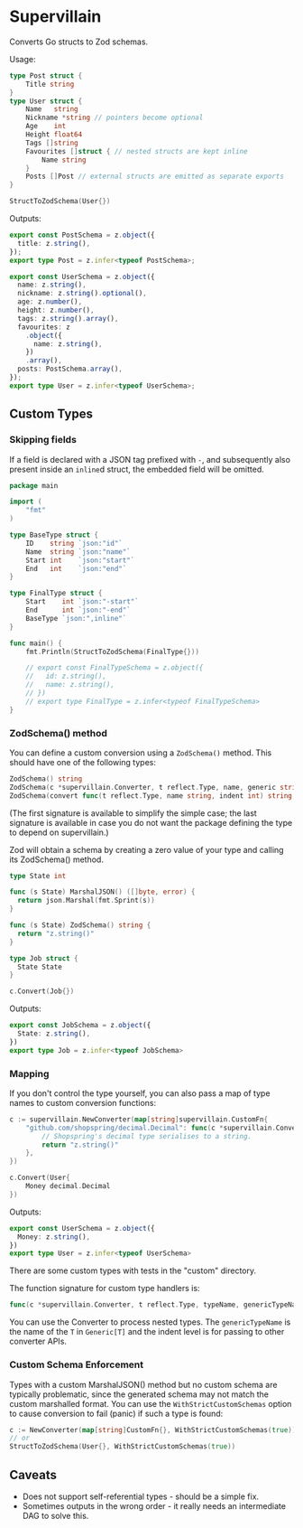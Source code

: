 # Supervillain

Converts Go structs to Zod schemas.

Usage:

```go
type Post struct {
    Title string
}
type User struct {
    Name   string
    Nickname *string // pointers become optional
    Age    int
    Height float64
    Tags []string
    Favourites []struct { // nested structs are kept inline
        Name string
    }
    Posts []Post // external structs are emitted as separate exports
}

StructToZodSchema(User{})
```

Outputs:

```typescript
export const PostSchema = z.object({
  title: z.string(),
});
export type Post = z.infer<typeof PostSchema>;

export const UserSchema = z.object({
  name: z.string(),
  nickname: z.string().optional(),
  age: z.number(),
  height: z.number(),
  tags: z.string().array(),
  favourites: z
    .object({
      name: z.string(),
    })
    .array(),
  posts: PostSchema.array(),
});
export type User = z.infer<typeof UserSchema>;
```

## Custom Types

### Skipping fields

If a field is declared with a JSON tag prefixed with `-`, and subsequently also
present inside an `inline`d struct, the embedded field will be omitted.

```go
package main

import (
	"fmt"
)

type BaseType struct {
	ID    string `json:"id"`
	Name  string `json:"name"`
	Start int    `json:"start"`
	End   int    `json:"end"`
}

type FinalType struct {
	Start    int `json:"-start"`
	End      int `json:"-end"`
	BaseType `json:",inline"`
}

func main() {
	fmt.Println(StructToZodSchema(FinalType{}))

	// export const FinalTypeSchema = z.object({
	//   id: z.string(),
	//   name: z.string(),
	// })
	// export type FinalType = z.infer<typeof FinalTypeSchema>
}
```

### ZodSchema() method

You can define a custom conversion using a `ZodSchema()` method. This should have one of the following types:
```go
ZodSchema() string
ZodSchema(c *supervillain.Converter, t reflect.Type, name, generic string, indent int) string
ZodSchema(convert func(t reflect.Type, name string, indent int) string, t reflect.Type, name, generic string, indent int) string
```
(The first signature is available to simplify the simple case; the last signature is available in case you do not want the package defining the type to depend on supervillain.)

Zod will obtain a schema by creating a zero value of your type and calling its ZodSchema() method.

```go
type State int

func (s State) MarshalJSON() ([]byte, error) {
  return json.Marshal(fmt.Sprint(s))
}

func (s State) ZodSchema() string {
  return "z.string()"
}

type Job struct {
  State State
}

c.Convert(Job{})
```

Outputs:

```typescript
export const JobSchema = z.object({
  State: z.string(),
})
export type Job = z.infer<typeof JobSchema>
```

### Mapping

If you don't control the type yourself, you can also pass a map of type names to custom conversion functions:

```go
c := supervillain.NewConverter(map[string]supervillain.CustomFn{
    "github.com/shopspring/decimal.Decimal": func(c *supervillain.Converter, t reflect.Type, s, g string, i int) string {
        // Shopspring's decimal type serialises to a string.
        return "z.string()"
    },
})

c.Convert(User{
    Money decimal.Decimal
})
```

Outputs:

```typescript
export const UserSchema = z.object({
  Money: z.string(),
})
export type User = z.infer<typeof UserSchema>
```

There are some custom types with tests in the "custom" directory.

The function signature for custom type handlers is:

```go
func(c *supervillain.Converter, t reflect.Type, typeName, genericTypeName string, indentLevel int) string
```

You can use the Converter to process nested types. The `genericTypeName` is the name of the `T` in `Generic[T]` and the indent level is for passing to other converter APIs.

### Custom Schema Enforcement

Types with a custom MarshalJSON() method but no custom schema are typically problematic, since the generated schema may not match the custom marshalled format. You can use the `WithStrictCustomSchemas` option to cause conversion to fail (panic) if such a type is found:

```go
c := NewConverter(map[string]CustomFn{}, WithStrictCustomSchemas(true))
// or
StructToZodSchema(User{}, WithStrictCustomSchemas(true))
```

## Caveats

- Does not support self-referential types - should be a simple fix.
- Sometimes outputs in the wrong order - it really needs an intermediate DAG to solve this.
